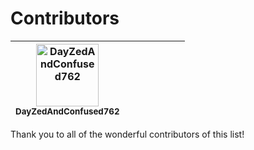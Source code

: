 <!-- ======================================== CONTRIBUTORS.md Start ======================================== -->


<!-- ------------------------------ Contributors Start ------------------------------ -->

# Contributors

| [<img src="https://avatars.githubusercontent.com/u/173947552?v=4" width="100px;" alt="DayZedAndConfused762"/>](https://github.com/DayZedAndConfused762)<br /><sub><b>DayZedAndConfused762</b></sub> | | | | | | |
| :---: | :---: | :---: | :---: | :---: | :---: | :---: |

<!-- ------------------------------ Contributors End ------------------------------ -->


<!-- ------------------------------ Thanks Start ------------------------------ -->

Thank you to all of the wonderful contributors of this list!

<!-- ------------------------------ Thanks End ------------------------------ -->



<!-- ======================================== CONTRIBUTORS.md Start ======================================== -->

